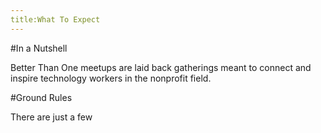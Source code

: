 ```yaml
---
title:What To Expect
---
```

#In a Nutshell

Better Than One meetups are laid back gatherings meant to connect and inspire technology workers in the nonprofit field.

#Ground Rules

There are just a few 
